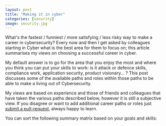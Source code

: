 ```yaml
---
layout: post
title: "Making it in cyber"
categories: [security]
image: security.jpg
---
```


What's the fastest / funniest / more satisfying / less risky way to make a career in cybersecurity? Every now and then I get asked by colleagues starting in Cyber what is the best area for them to focus on; this article summarises my views on choosing a successful career in cyber.

My default answer is to go for the area that you enjoy the most and where you think you can put your skills to work: is it attack or defence skills, compliance work, application security, product visionary... ? This post discusses some of the available paths and roles within those paths to be able to make a living out of Cybersecurity.

My views are based on experience and those of friends and colleagues that have taken the various paths described below, however it is still a subjective view. If you disagree or want to add additional career paths or roles just [submit a pull-request](https://github.com/llmora/llmora.github.io/blob/master/_posts/2022-10-26-CareersInCyber.md), always happy to learn.

You can sort the following summary matrix based on your goals and skills:

<div id="matrix"></div>

<div id="article"></div>


<link href="https://cdn.jsdelivr.net/npm/bootstrap@5.2.2/dist/css/bootstrap.min.css" rel="stylesheet" integrity="sha384-Zenh87qX5JnK2Jl0vWa8Ck2rdkQ2Bzep5IDxbcnCeuOxjzrPF/et3URy9Bv1WTRi" crossorigin="anonymous">
<script src="https://cdn.jsdelivr.net/npm/bootstrap@5.2.2/dist/js/bootstrap.bundle.min.js" integrity="sha384-OERcA2EqjJCMA+/3y+gxIOqMEjwtxJY7qPCqsdltbNJuaOe923+mo//f6V8Qbsw3" crossorigin="anonymous"></script>

 <script src="https://unpkg.com/react@18/umd/react.development.js" crossorigin></script>
 <script src="https://unpkg.com/react-dom@18/umd/react-dom.development.js" crossorigin></script>

 <link rel="stylesheet" href="https://cdn.jsdelivr.net/npm/bootstrap-icons@1.9.1/font/bootstrap-icons.css">

<script src="https://unpkg.com/prop-types@15.6.0/prop-types.min.js"></script>
<script src="https://unpkg.com/ag-grid-community@28.0.0/dist/ag-grid-community.js" crossorigin></script>
<script src="https://unpkg.com/ag-grid-react@28.0.0/bundles/ag-grid-react.min.js" crossorigin></script>

 <script src="/assets/js/cyber-careers.js"></script>
